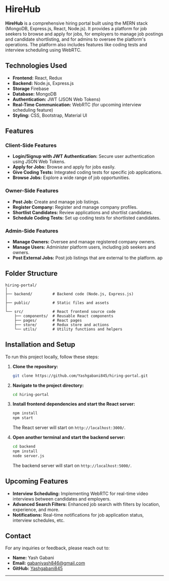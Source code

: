 # HireHub

**HireHub** is a comprehensive hiring portal built using the MERN stack (MongoDB, Express.js, React, Node.js). It provides a platform for job seekers to browse and apply for jobs, for employers to manage job postings and candidate shortlisting, and for admins to oversee the platform's operations. The platform also includes features like coding tests and interview scheduling using WebRTC.



## Technologies Used

- **Frontend:** React, Redux
- **Backend:** Node.js, Express.js
- **Storage** Firebase
- **Database:** MongoDB
- **Authentication:** JWT (JSON Web Tokens)
- **Real-Time Communication:** WebRTC (for upcoming interview scheduling feature)
- **Styling:** CSS, Bootstrap, Material UI


## Features

### Client-Side Features
- **Login/Signup with JWT Authentication:** Secure user authentication using JSON Web Tokens.
- **Apply for Jobs:** Browse and apply for jobs easily.
- **Give Coding Tests:** Integrated coding tests for specific job applications.
- **Browse Jobs:** Explore a wide range of job opportunities.

### Owner-Side Features
- **Post Job:** Create and manage job listings.
- **Register Company:** Register and manage company profiles.
- **Shortlist Candidates:** Review applications and shortlist candidates.
- **Schedule Coding Tests:** Set up coding tests for shortlisted candidates.

### Admin-Side Features
- **Manage Owners:** Oversee and manage registered company owners.
- **Manage Users:** Administer platform users, including job seekers and owners.
- **Post External Jobs:** Post job listings that are external to the platform.
ap

## Folder Structure

```plaintext
hiring-portal/
│
├── backend/         # Backend code (Node.js, Express.js)
│
├── public/          # Static files and assets
│
└── src/             # React frontend source code
    ├── components/  # Reusable React components
    ├── pages/       # React pages
    ├── store/       # Redux store and actions
    └── utils/       # Utility functions and helpers
```

## Installation and Setup

To run this project locally, follow these steps:

1. **Clone the repository:**

   ```bash
   git clone https://github.com/Yashgabani845/hiring-portal.git
   ```

2. **Navigate to the project directory:**

   ```bash
   cd hiring-portal
   ```

3. **Install frontend dependencies and start the React server:**

   ```bash
   npm install
   npm start
   ```

   The React server will start on `http://localhost:3000/`.

4. **Open another terminal and start the backend server:**

   ```bash
   cd backend
   npm install
   node server.js
   ```

   The backend server will start on `http://localhost:5000/`.
## Upcoming Features

- **Interview Scheduling:** Implementing WebRTC for real-time video interviews between candidates and employers.
- **Advanced Search Filters:** Enhanced job search with filters by location, experience, and more.
- **Notifications:** Real-time notifications for job application status, interview schedules, etc.



## Contact

For any inquiries or feedback, please reach out to:

- **Name:** Yash Gabani
- **Email:** [gabaniyash846@gmail.com](mailto:gabaniyash846@gmail.com)
- **GitHub:** [Yashgabani845](https://github.com/Yashgabani845)

---

